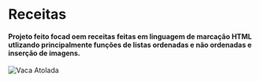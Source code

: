 # Receitas 

#### Projeto feito focad oem receitas feitas em linguagem de marcação HTML utlizando principalmente funções de listas ordenadas e não ordenadas e inserção de imagens.


![Vaca Atolada](https://github.com/EstherRosa/Receitas/blob/master/atolada.jpg)
